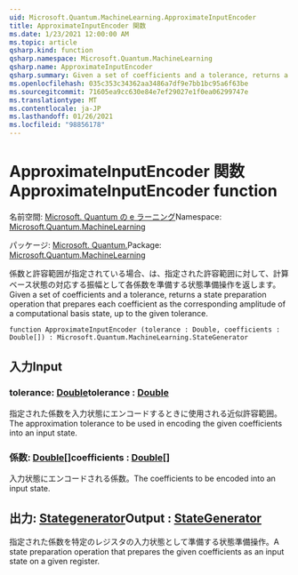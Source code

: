 ```yaml
---
uid: Microsoft.Quantum.MachineLearning.ApproximateInputEncoder
title: ApproximateInputEncoder 関数
ms.date: 1/23/2021 12:00:00 AM
ms.topic: article
qsharp.kind: function
qsharp.namespace: Microsoft.Quantum.MachineLearning
qsharp.name: ApproximateInputEncoder
qsharp.summary: Given a set of coefficients and a tolerance, returns a state preparation operation that prepares each coefficient as the corresponding amplitude of a computational basis state, up to the given tolerance.
ms.openlocfilehash: 035c353c34362aa3486a7df9e7bb1bc95a6f63be
ms.sourcegitcommit: 71605ea9cc630e84e7ef29027e1f0ea06299747e
ms.translationtype: MT
ms.contentlocale: ja-JP
ms.lasthandoff: 01/26/2021
ms.locfileid: "98856178"
---
```

# <a name="approximateinputencoder-function"></a><span data-ttu-id="d0581-102">ApproximateInputEncoder 関数</span><span class="sxs-lookup"><span data-stu-id="d0581-102">ApproximateInputEncoder function</span></span>

<span data-ttu-id="d0581-103">名前空間: [Microsoft. Quantum の e ラーニング](xref:Microsoft.Quantum.MachineLearning)</span><span class="sxs-lookup"><span data-stu-id="d0581-103">Namespace: [Microsoft.Quantum.MachineLearning](xref:Microsoft.Quantum.MachineLearning)</span></span>

<span data-ttu-id="d0581-104">パッケージ: [Microsoft. Quantum.](https://nuget.org/packages/Microsoft.Quantum.MachineLearning)</span><span class="sxs-lookup"><span data-stu-id="d0581-104">Package: [Microsoft.Quantum.MachineLearning](https://nuget.org/packages/Microsoft.Quantum.MachineLearning)</span></span>


<span data-ttu-id="d0581-105">係数と許容範囲が指定されている場合、は、指定された許容範囲に対して、計算ベース状態の対応する振幅として各係数を準備する状態準備操作を返します。</span><span class="sxs-lookup"><span data-stu-id="d0581-105">Given a set of coefficients and a tolerance, returns a state preparation operation that prepares each coefficient as the corresponding amplitude of a computational basis state, up to the given tolerance.</span></span>

```qsharp
function ApproximateInputEncoder (tolerance : Double, coefficients : Double[]) : Microsoft.Quantum.MachineLearning.StateGenerator
```


## <a name="input"></a><span data-ttu-id="d0581-106">入力</span><span class="sxs-lookup"><span data-stu-id="d0581-106">Input</span></span>

### <a name="tolerance--double"></a><span data-ttu-id="d0581-107">tolerance: [Double](xref:microsoft.quantum.lang-ref.double)</span><span class="sxs-lookup"><span data-stu-id="d0581-107">tolerance : [Double](xref:microsoft.quantum.lang-ref.double)</span></span>

<span data-ttu-id="d0581-108">指定された係数を入力状態にエンコードするときに使用される近似許容範囲。</span><span class="sxs-lookup"><span data-stu-id="d0581-108">The approximation tolerance to be used in encoding the given coefficients into an input state.</span></span>


### <a name="coefficients--double"></a><span data-ttu-id="d0581-109">係数: [Double](xref:microsoft.quantum.lang-ref.double)[]</span><span class="sxs-lookup"><span data-stu-id="d0581-109">coefficients : [Double](xref:microsoft.quantum.lang-ref.double)[]</span></span>

<span data-ttu-id="d0581-110">入力状態にエンコードされる係数。</span><span class="sxs-lookup"><span data-stu-id="d0581-110">The coefficients to be encoded into an input state.</span></span>



## <a name="output--stategenerator"></a><span data-ttu-id="d0581-111">出力: [Stategenerator](xref:Microsoft.Quantum.MachineLearning.StateGenerator)</span><span class="sxs-lookup"><span data-stu-id="d0581-111">Output : [StateGenerator](xref:Microsoft.Quantum.MachineLearning.StateGenerator)</span></span>

<span data-ttu-id="d0581-112">指定された係数を特定のレジスタの入力状態として準備する状態準備操作。</span><span class="sxs-lookup"><span data-stu-id="d0581-112">A state preparation operation that prepares the given coefficients as an input state on a given register.</span></span>